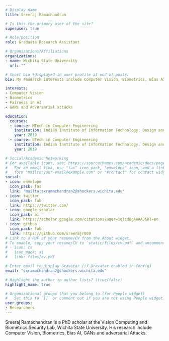 ```yaml
---
# Display name
title: Sreeraj Ramachandran

# Is this the primary user of the site?
superuser: true

# Role/position
role: Graduate Research Assistant

# Organizations/Affiliations
organizations:
- name: Wichita State University
  url: ""

# Short bio (displayed in user profile at end of posts)
bio: My research interests include Computer Vision, Biometrics, Bias AI, GANs and adversarial Attacks

interests:
- Computer Vision
- Biometrics
- Fairness in AI
- GANs and Adversarial attacks

education:
  courses:
  - course: MTech in Computer Engineering
    institution: Indian Institute of Information Technology, Design and Manufacturing, Kancheepuram
    year: 2019
  - course: BTech in Computer Engineering
    institution: Indian Institute of Information Technology, Design and Manufacturing, Kancheepuram
    year: 2019

# Social/Academic Networking
# For available icons, see: https://sourcethemes.com/academic/docs/page-builder/#icons
#   For an email link, use "fas" icon pack, "envelope" icon, and a link in the
#   form "mailto:your-email@example.com" or "#contact" for contact widget.
social:
- icon: envelope
  icon_pack: fas
  link: 'mailto:sxramachandran2@shockers.wichita.edu'
- icon: twitter
  icon_pack: fab
  link: https://twitter.com/
- icon: google-scholar
  icon_pack: ai
  link: https://scholar.google.com/citations?user=1qlcdBgAAAAJ&hl=en
- icon: github
  icon_pack: fab
  link: https://github.com/sreerajr000
# Link to a PDF of your resume/CV from the About widget.
# To enable, copy your resume/CV to `static/files/cv.pdf` and uncomment the lines below.
# - icon: cv
#   icon_pack: ai
#   link: files/cv.pdf

# Enter email to display Gravatar (if Gravatar enabled in Config)
email: "sxramachandran2@shockers.wichita.edu"

# Highlight the author in author lists? (true/false)
highlight_name: true

# Organizational groups that you belong to (for People widget)
#   Set this to `[]` or comment out if you are not using People widget.
user_groups:
- Researchers
---
```


Sreeraj Ramachandran is a PhD scholar at the Vision Computing and Biometrics Security Lab, Wichita State University. His research include Computer Vision, Biometrics, Bias AI, GANs and adversarial Attacks.